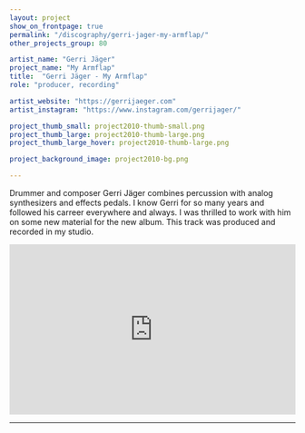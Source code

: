 ```yaml
---
layout: project
show_on_frontpage: true
permalink: "/discography/gerri-jager-my-armflap/"
other_projects_group: 80

artist_name: "Gerri Jäger"
project_name: "My Armflap"
title:  "Gerri Jäger - My Armflap"
role: "producer, recording"

artist_website: "https://gerrijaeger.com"
artist_instagram: "https://www.instagram.com/gerrijager/"

project_thumb_small: project2010-thumb-small.png
project_thumb_large: project2010-thumb-large.png
project_thumb_large_hover: project2010-thumb-large.png

project_background_image: project2010-bg.png

---
```


Drummer and composer Gerri Jäger combines percussion with analog synthesizers and effects pedals.
I know Gerri for so many years and followed his carreer everywhere and always. I was thrilled to work with him on some new material for the new album. This track was produced and recorded in my studio.

<iframe width="100%" height="300" src="https://www.youtube.com/embed/Abq0p24BpwI?rel=0" frameborder="0" allow="accelerometer; autoplay; clipboard-write; encrypted-media; gyroscope; picture-in-picture" allowfullscreen></iframe>

---